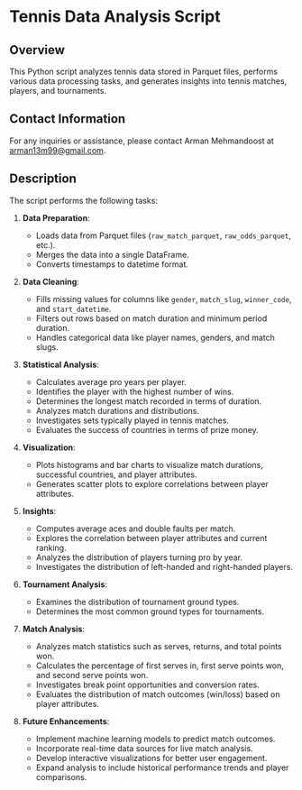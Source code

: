 # Tennis Data Analysis Script

## Overview
This Python script analyzes tennis data stored in Parquet files, performs various data processing tasks, and generates insights into tennis matches, players, and tournaments.

## Contact Information
For any inquiries or assistance, please contact Arman Mehmandoost at arman13m99@gmail.com.

## Description
The script performs the following tasks:

1. **Data Preparation**:
   - Loads data from Parquet files (`raw_match_parquet`, `raw_odds_parquet`, etc.).
   - Merges the data into a single DataFrame.
   - Converts timestamps to datetime format.

2. **Data Cleaning**:
   - Fills missing values for columns like `gender`, `match_slug`, `winner_code`, and `start_datetime`.
   - Filters out rows based on match duration and minimum period duration.
   - Handles categorical data like player names, genders, and match slugs.

3. **Statistical Analysis**:
   - Calculates average pro years per player.
   - Identifies the player with the highest number of wins.
   - Determines the longest match recorded in terms of duration.
   - Analyzes match durations and distributions.
   - Investigates sets typically played in tennis matches.
   - Evaluates the success of countries in terms of prize money.

4. **Visualization**:
   - Plots histograms and bar charts to visualize match durations, successful countries, and player attributes.
   - Generates scatter plots to explore correlations between player attributes.

5. **Insights**:
   - Computes average aces and double faults per match.
   - Explores the correlation between player attributes and current ranking.
   - Analyzes the distribution of players turning pro by year.
   - Investigates the distribution of left-handed and right-handed players.

6. **Tournament Analysis**:
   - Examines the distribution of tournament ground types.
   - Determines the most common ground types for tournaments.

7. **Match Analysis**:
   - Analyzes match statistics such as serves, returns, and total points won.
   - Calculates the percentage of first serves in, first serve points won, and second serve points won.
   - Investigates break point opportunities and conversion rates.
   - Evaluates the distribution of match outcomes (win/loss) based on player attributes.

8. **Future Enhancements**:
   - Implement machine learning models to predict match outcomes.
   - Incorporate real-time data sources for live match analysis.
   - Develop interactive visualizations for better user engagement.
   - Expand analysis to include historical performance trends and player comparisons.


